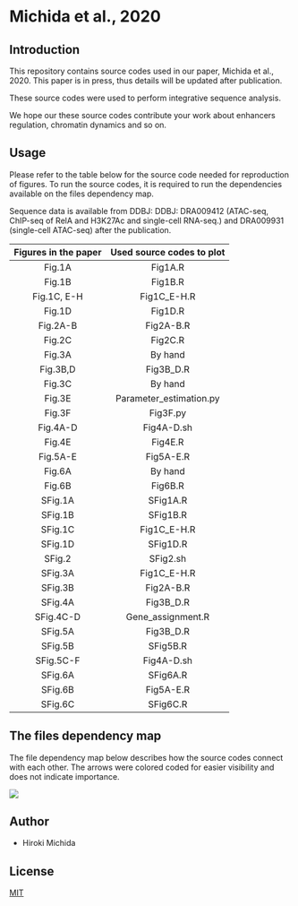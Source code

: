 # Michida et al., 2020

## Introduction

This repository contains source codes used in our paper, Michida et al., 2020. This paper is in press, thus details will be updated after publication.

These source codes were used to perform integrative sequence analysis.

We hope our these source codes contribute your work about enhancers regulation, chromatin dynamics and so on.

## Usage  

Please refer to the table below for the source code needed for reproduction of figures. To run the source codes, it is required to run the dependencies available on the files dependency map.

Sequence data is available from DDBJ: DDBJ: DRA009412 (ATAC-seq, ChIP-seq of RelA and H3K27Ac and single-cell RNA-seq.) and DRA009931 (single-cell ATAC-seq) after the publication.

| Figures in the paper | Used source codes to plot |
| :------------------: | :-----------------------: |
|        Fig.1A        |          Fig1A.R          |
|        Fig.1B        |          Fig1B.R          |
|     Fig.1C, E-H      |        Fig1C_E-H.R        |
|        Fig.1D        |          Fig1D.R          |
|       Fig.2A-B       |         Fig2A-B.R         |
|        Fig.2C        |          Fig2C.R          |
|        Fig.3A        |          By hand          |
|       Fig.3B,D       |         Fig3B_D.R         |
|        Fig.3C        |          By hand          |
|        Fig.3E        |  Parameter_estimation.py  |
|        Fig.3F        |         Fig3F.py          |
|       Fig.4A-D       |        Fig4A-D.sh         |
|        Fig.4E        |          Fig4E.R          |
|       Fig.5A-E       |         Fig5A-E.R         |
|        Fig.6A        |          By hand          |
|        Fig.6B        |          Fig6B.R          |
|       SFig.1A        |         SFig1A.R          |
|       SFig.1B        |         SFig1B.R          |
|       SFig.1C        |        Fig1C_E-H.R        |
|       SFig.1D        |         SFig1D.R          |
|        SFig.2        |         SFig2.sh          |
|       SFig.3A        |        Fig1C_E-H.R        |
|       SFig.3B        |         Fig2A-B.R         |
|       SFig.4A        |         Fig3B_D.R         |
|      SFig.4C-D       |     Gene_assignment.R     |
|       SFig.5A        |         Fig3B_D.R         |
|       SFig.5B        |         SFig5B.R          |
|      SFig.5C-F       |        Fig4A-D.sh         |
|       SFig.6A        |         SFig6A.R          |
|       SFig.6B        |         Fig5A-E.R         |
|       SFig.6C        |         SFig6C.R          |

## The files dependency map

The file dependency map below describes how the source codes connect with each other. The arrows were colored coded for easier visibility and does not indicate importance.

![](./image/Files_dependency_map.png)

## Author

- Hiroki Michida

## License

[MIT](LICENSE)
